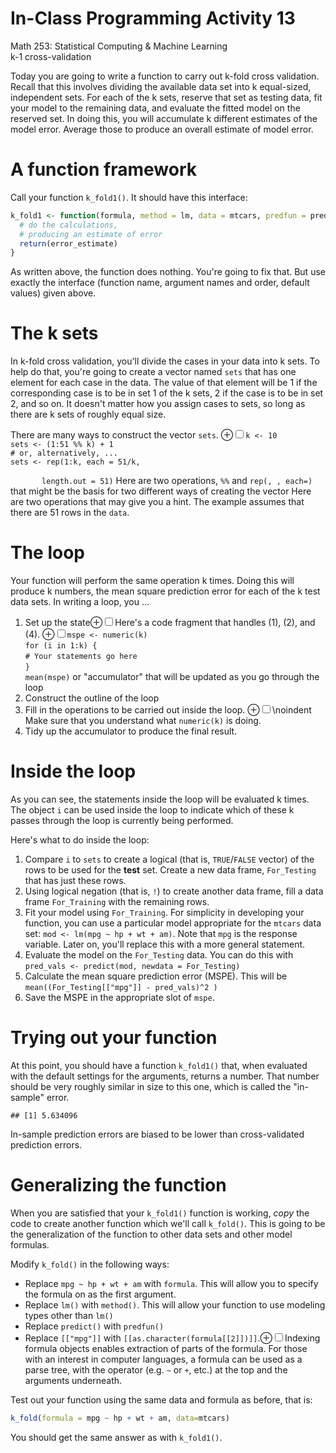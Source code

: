 # In-Class Programming Activity 13
Math 253: Statistical Computing & Machine Learning  
k-1 cross-validation  



Today you are going to write a function to carry out k-fold cross validation.
Recall that this involves dividing the available data set into k equal-sized, independent sets.  For each of the k sets, reserve that set as testing data, fit your model to the remaining data, and evaluate the fitted model on the reserved set.  In doing this, you will accumulate k different estimates of the model error.  Average those to produce an overall estimate of model error.

# A function framework

Call your function `k_fold1()`.  It should have this interface:

```r
k_fold1 <- function(formula, method = lm, data = mtcars, predfun = predict, k = 10) {
  # do the calculations, 
  # producing an estimate of error
  return(error_estimate)
}
```

As written above, the function does nothing.  You're going to fix that.  But use exactly the interface (function name, argument names and order, default values) given above.

# The k sets

In k-fold cross validation, you'll divide the cases in your data into k sets. To help do that, you're going to create a vector named `sets` that has one element for each case in the data. The value of that element will be 1 if the corresponding case is to be in set 1 of the k sets, 2 if the case is to be in set 2, and so on.  It doesn't matter how you assign cases to sets, so long as there are k sets of roughly equal size.

There are many ways to construct the vector `sets`.  <label for="tufte-mn-" class="margin-toggle">&#8853;</label><input type="checkbox" id="tufte-mn-" class="margin-toggle"><span class="marginnote"><code>k&nbsp;<-&nbsp;10</code></br><code>sets&nbsp;<-&nbsp;(1:51&nbsp;%%&nbsp;k)&nbsp;+&nbsp;1</code></br><code>#&nbsp;or,&nbsp;alternatively,&nbsp;...</code></br><code>sets&nbsp;<-&nbsp;rep(1:k,&nbsp;each&nbsp;=&nbsp;51/k,</code></br><code>&nbsp;&nbsp;&nbsp;&nbsp;&nbsp;&nbsp;			&nbsp;&nbsp;&nbsp;&nbsp;&nbsp;&nbsp;&nbsp;length.out&nbsp;=&nbsp;51)</code></span> Here are two operations, `%%` and `rep(, , each=)` that might be the basis for two different ways of creating the vector Here are two operations that may give you a hint. The example assumes that there are 51 rows in the `data`.




# The loop

Your function will perform the same operation k times.  Doing this will produce k numbers, the mean square prediction error for each of the k test data sets.  In writing a loop, you ... 


1. Set up the state<label for="tufte-mn-" class="margin-toggle">&#8853;</label><input type="checkbox" id="tufte-mn-" class="margin-toggle"><span class="marginnote">Here's a code fragment that handles (1), (2), and (4).</span> <label for="tufte-mn-" class="margin-toggle">&#8853;</label><input type="checkbox" id="tufte-mn-" class="margin-toggle"><span class="marginnote"><code>mspe&nbsp;<-&nbsp;numeric(k)</code></br><code>for&nbsp;(i&nbsp;in&nbsp;1:k)&nbsp;{&nbsp;&nbsp;&nbsp;&nbsp;&nbsp;</code></br><code>#&nbsp;Your&nbsp;statements&nbsp;go&nbsp;here</code></br><code>}</code></br><code>mean(mspe)</code></span> or "accumulator" that will be updated as you go through the loop
2. Construct the outline of the loop
3. Fill in the operations to be carried out inside the loop. <label for="tufte-mn-" class="margin-toggle">&#8853;</label><input type="checkbox" id="tufte-mn-" class="margin-toggle"><span class="marginnote">\noindent Make sure that you understand what <code>numeric(k)</code> is doing.</span>
4. Tidy up the accumulator to produce the final result.
    





# Inside the loop

As you can see, the statements inside the loop will be evaluated k times.  The object `i` can be used inside the loop to indicate which of these k passes through the loop is currently being performed.

Here's what to do inside the loop:

1. Compare `i` to `sets` to create a logical (that is, `TRUE`/`FALSE` vector) of the rows to be used for the **test** set. Create a new data frame, `For_Testing` that has just these rows.
2. Using logical negation (that is, `!`) to create another data frame, fill a data frame `For_Training` with the remaining rows.
3. Fit your model using `For_Training`.  For simplicity in developing your function, you can use a particular model appropriate for the `mtcars` data set: `mod <- lm(mpg ~ hp + wt + am)`.  Note that `mpg` is the response variable.  Later on, you'll replace this with a more general statement.
4. Evaluate the model on the `For_Testing` data. You can do this with `pred_vals <- predict(mod, newdata = For_Testing)`
5. Calculate the mean square prediction error (MSPE). This will be `mean((For_Testing[["mpg"]] - pred_vals)^2 )`
6. Save the MSPE in the appropriate slot of `mspe`.




# Trying out your function

At this point, you should have a function `k_fold1()` that, when evaluated with the default settings for the arguments, returns a number.  That number should be very roughly similar in size to this one, which is called the "in-sample" error.

```
## [1] 5.634096
```
In-sample prediction errors are biased to be lower than cross-validated prediction errors.

# Generalizing the function

When you are satisfied that your `k_fold1()` function is working, *copy* the code to create another function which we'll call `k_fold()`.  This is going to be the generalization of the function to other data sets and other model formulas.

Modify `k_fold()` in the following ways:

* Replace `mpg ~ hp + wt + am` with `formula`.  This will allow you to specify the formula on as the first argument.
* Replace `lm()` with `method()`.  This will allow your function to use modeling types other than `lm()`
* Replace `predict()` with `predfun()`
* Replace `[["mpg"]]` with `[[as.character(formula[[2]])]]`.<label for="tufte-mn-" class="margin-toggle">&#8853;</label><input type="checkbox" id="tufte-mn-" class="margin-toggle"><span class="marginnote">Indexing formula objects enables extraction of parts of the formula.  For those with an interest in computer languages, a formula can be used as a parse tree, with the operator (e.g. <code>\~</code> or <code>+</code>, etc.) at the top and the arguments underneath.</span>



Test out your function using the same data and formula as before, that is:

```r
k_fold(formula = mpg ~ hp + wt + am, data=mtcars)
```

You should get the same answer as with `k_fold1()`.




